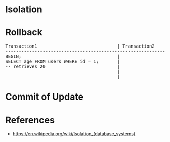 # Isolation


# Rollback
<pre>
Transaction1                              | Transaction2
------------------------------------------------------------
BEGIN;                                    |
SELECT age FROM users WHERE id = 1;       |
-- retrieves 20                           |
                                          |
                                          |
</pre>
# Commit of Update

# References
- https://en.wikipedia.org/wiki/Isolation_(database_systems)
